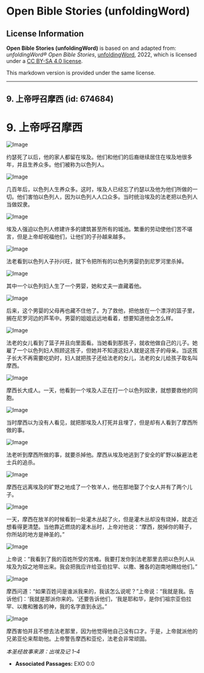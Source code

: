 # Open Bible Stories (unfoldingWord)

## License Information

**Open Bible Stories (unfoldingWord)** is based on and adapted from: _unfoldingWord® Open Bible Stories_, [unfoldingWord](https://unfoldingword.org/utw), 2022, which is licensed under a [CC BY-SA 4.0 license](https://creativecommons.org/licenses/by-sa/4.0/legalcode.en).

This markdown version is provided under the same license.



--------------------------------

## 9. 上帝呼召摩西 (id: 674684)

9\. 上帝呼召摩西
==========

![Image](https://cdn.door43.org/obs/jpg/360px/obs-en-09-01.jpg?direct&)

约瑟死了以后，他的家人都留在埃及。他们和他们的后裔继续居住在埃及地很多年，并且生养众多。他们被称为以色列人。

![Image](https://cdn.door43.org/obs/jpg/360px/obs-en-09-02.jpg?direct&)

几百年后，以色列人生养众多。这时，埃及人已经忘了约瑟以及他为他们所做的一切。他们害怕以色列人，因为以色列人人口众多。当时统治埃及的法老把以色列人当做奴隶。

![Image](https://cdn.door43.org/obs/jpg/360px/obs-en-09-03.jpg?direct&)

埃及人强迫以色列人修建许多的建筑甚至所有的城池。繁重的劳动使他们苦不堪言，但是上帝却祝福他们，让他们的子孙越来越多。

![Image](https://cdn.door43.org/obs/jpg/360px/obs-en-09-04.jpg?direct&)

法老看到以色列人子孙兴旺，就下令把所有的以色列男婴扔到尼罗河里杀掉。

![Image](https://cdn.door43.org/obs/jpg/360px/obs-en-09-05.jpg?direct&)

其中一个以色列妇人生了一个男婴，她和丈夫一直藏着他。

![Image](https://cdn.door43.org/obs/jpg/360px/obs-en-09-06.jpg?direct&)

后来，这个男婴的父母再也藏不住他了。为了救他，把他放在一个漂浮的篮子里，搁在尼罗河边的芦苇中。男婴的姐姐远远地看着，想要知道他会怎么样。

![Image](https://cdn.door43.org/obs/jpg/360px/obs-en-09-07.jpg?direct&)

法老的女儿看到了篮子并且向里面看。当她看到那孩子，就收他做自己的儿子。她雇了一个以色列妇人照顾这孩子，但她并不知道这妇人就是这孩子的母亲。当这孩子长大不再需要吃奶时，妇人就把孩子还给法老的女儿，法老的女儿给孩子取名叫摩西。

![Image](https://cdn.door43.org/obs/jpg/360px/obs-en-09-08.jpg?direct&)

摩西长大成人。一天，他看到一个埃及人正在打一个以色列奴隶，就想要救他的同胞。

![Image](https://cdn.door43.org/obs/jpg/360px/obs-en-09-09.jpg?direct&)

当时摩西以为没有人看见，就把那埃及人打死并且埋了，但是却有人看到了摩西所做的事。

![Image](https://cdn.door43.org/obs/jpg/360px/obs-en-09-10.jpg?direct&)

法老听到摩西所做的事，就要杀掉他。摩西从埃及地逃到了安全的旷野以躲避法老士兵的追杀。

![Image](https://cdn.door43.org/obs/jpg/360px/obs-en-09-11.jpg?direct&)

摩西在远离埃及的旷野之地成了一个牧羊人，他在那地娶了个女人并有了两个儿子。

![Image](https://cdn.door43.org/obs/jpg/360px/obs-en-09-12.jpg?direct&)

一天，摩西在放羊的时候看到一处灌木丛起了火，但是灌木丛却没有烧掉，就走近想看得更清楚。当他靠近燃烧的灌木丛时，上帝对他说：“摩西，脱掉你的鞋子，你所站的地方是神圣的。”

![Image](https://cdn.door43.org/obs/jpg/360px/obs-en-09-13.jpg?direct&)

上帝说：“我看到了我的百姓所受的苦难。我要打发你到法老那里去把以色列人从埃及为奴之地带出来。我会把我应许给亚伯拉罕、以撒、雅各的迦南地赐给他们。”

![Image](https://cdn.door43.org/obs/jpg/360px/obs-en-09-14.jpg?direct&)

摩西问道：“如果百姓问是谁派我来的，我该怎么说呢？”上帝说：“我就是我。告诉他们：‘我就是那派你来的。'还要告诉他们，‘我是耶和华，是你们祖宗亚伯拉罕、以撒和雅各的神，我的名字直到永远。”

![Image](https://cdn.door43.org/obs/jpg/360px/obs-en-09-15.jpg?direct&)

摩西害怕并且不想去法老那里，因为他觉得他自己没有口才。于是，上帝就派他的兄弟亚伦来帮助他。上帝警告摩西和亚伦，法老会非常顽固。

*本圣经故事来源：出埃及记 1–4*

* **Associated Passages:** EXO 0:0

